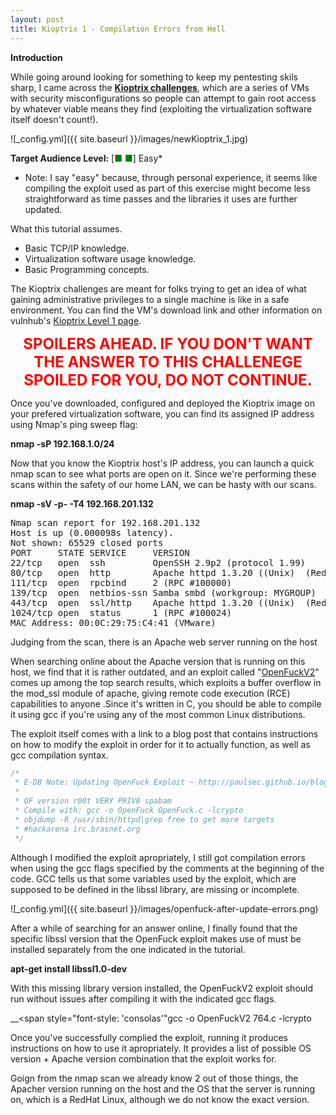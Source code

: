 ```yaml
---
layout: post
title: Kioptrix 1 - Compilation Errors from Hell
---
```

__Introduction__

While going around looking for something to keep my pentesting skils sharp, I came across the __[Kioptrix challenges](http://www.kioptrix.com/blog/)__, which are a series of VMs with security misconfigurations so people can attempt to gain root access by whatever viable means they find (exploiting the virtualization software itself doesn't count!).

![_config.yml]({{ site.baseurl }}/images/newKioptrix_1.jpg)

__Target Audience Level:__ [<span style="color:green">■ ■</span>] Easy*
* Note: I say "easy" because, through personal experience, it seems like compiling the exploit used as part of this exercise might become less straightforward as time passes and the libraries it uses are further updated.

What this tutorial assumes.

* Basic TCP/IP knowledge.
* Virtualization software usage knowledge.
* Basic Programming concepts.

The Kioptrix challenges are meant for folks trying to get an idea of what gaining administrative privileges to a single machine is like in a safe environment. You can find the VM's download link and other information on vulnhub's [Kioptrix Level 1 page](https://www.vulnhub.com/entry/kioptrix-level-1-1,22/).

__<center><font style="color:red" size="+2">SPOILERS AHEAD. IF YOU DON'T WANT THE ANSWER TO THIS CHALLENEGE SPOILED FOR YOU, DO NOT CONTINUE.</font></center>__

Once you've downloaded, configured and deployed the Kioptrix image on your prefered virtualization software, you can find its assigned IP address using Nmap's ping sweep flag: 

__nmap -sP 192.168.1.0/24__

Now that you know the Kioptrix host's IP address, you can launch a quick nmap scan to see what ports are open on it. Since we're performing these scans within the safety of our home LAN, we can be hasty with our scans.


__nmap -sV -p- -T4 192.168.201.132__

<pre>
Nmap scan report for 192.168.201.132
Host is up (0.000098s latency).
Not shown: 65529 closed ports
PORT     STATE SERVICE     VERSION
22/tcp   open  ssh         OpenSSH 2.9p2 (protocol 1.99)
80/tcp   open  http        Apache httpd 1.3.20 ((Unix)  (Red-Hat/Linux) mod_ssl/2.8.4 OpenSSL/0.9.6b)
111/tcp  open  rpcbind     2 (RPC #100000)
139/tcp  open  netbios-ssn Samba smbd (workgroup: MYGROUP)
443/tcp  open  ssl/http    Apache httpd 1.3.20 ((Unix)  (Red-Hat/Linux) mod_ssl/2.8.4 OpenSSL/0.9.6b)
1024/tcp open  status      1 (RPC #100024)
MAC Address: 00:0C:29:75:C4:41 (VMware)
</pre>

Judging from the scan, there is an Apache web server running on the host

When searching online about the Apache version that is running on this host, we find that it is rather outdated, and an exploit called "[OpenFuckV2](https://www.exploit-db.com/exploits/764/)" comes up among the top search results, which exploits a buffer overflow in the mod_ssl module of apache, giving remote code execution (RCE) capabilities to anyone .Since it's written in C, you should be able to compile it using gcc if you're using any of the most common Linux distributions.


The exploit itself comes with a link to a blog post that contains instructions on how to modify the exploit in order for it to actually function, as well as gcc compilation syntax.

```c
/*
 * E-DB Note: Updating OpenFuck Exploit ~ http://paulsec.github.io/blog/2014/04/14/updating-openfuck-exploit/
 *
 * OF version r00t VERY PRIV8 spabam
 * Compile with: gcc -o OpenFuck OpenFuck.c -lcrypto
 * objdump -R /usr/sbin/httpd|grep free to get more targets
 * #hackarena irc.brasnet.org
 */ 
```

Although I modified the exploit apropriately, I still got compilation errors when using the gcc flags specified by the comments at the beginning of the code. GCC tells us that some variables used by the exploit, which are supposed to be defined in the libssl library, are missing or incomplete.

![_config.yml]({{ site.baseurl }}/images/openfuck-after-update-errors.png)

After a while of searching for an answer online, I finally found that the specific libssl version that the OpenFuck exploit makes use of must be installed separately from the one indicated in the tutorial.

__<span style="font-style: 'consolas'">apt-get install libssl1.0-dev</span>__

With this missing library version installed, the OpenFuckV2 exploit should run without issues after compiling it with the indicated gcc flags.

__<span style="font-style: 'consolas'"gcc -o OpenFuckV2 764.c -lcrypto</span>

Once you've successfully complied the exploit, running it produces instructions on how to use it apropriately. It provides a list of possible OS version + Apache version combination that the exploit works for.

Goign from the nmap scan we already know 2 out of those things, the Apacher version running on the host and the OS that the server is running on, which is a RedHat Linux, although we do not know the exact version.

